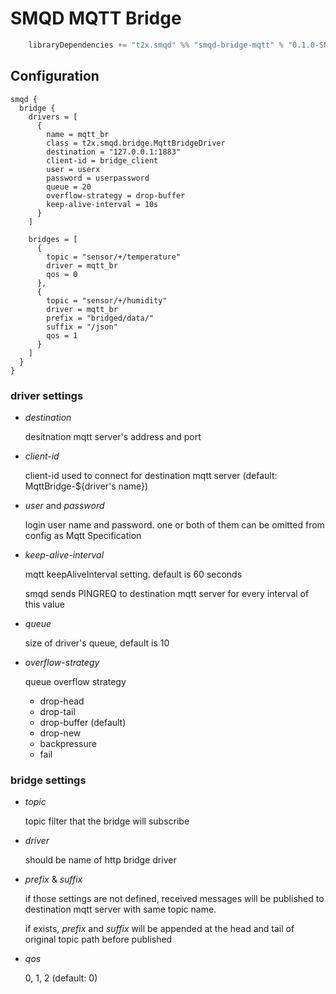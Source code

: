 # SMQD MQTT Bridge

```scala
    libraryDependencies += "t2x.smqd" %% "smqd-bridge-mqtt" % "0.1.0-SNAPSHOT"
```

## Configuration

```
smqd {
  bridge {
    drivers = [
      {
        name = mqtt_br
        class = t2x.smqd.bridge.MqttBridgeDriver
        destination = "127.0.0.1:1883"
        client-id = bridge_client
        user = userx
        password = userpassword
        queue = 20
        overflow-strategy = drop-buffer
        keep-alive-interval = 10s
      }
    ]

    bridges = [
      {
        topic = "sensor/+/temperature"
        driver = mqtt_br
        qos = 0
      },
      {
        topic = "sensor/+/humidity"
        driver = mqtt_br
        prefix = "bridged/data/"
        suffix = "/json"
        qos = 1
      }
    ]
  }
}

```

### driver settings

- _destination_

    desitnation mqtt server's address and port

- _client-id_

    client-id used to connect for destination mqtt server (default: MqttBridge-${driver's name})

- _user_ and _password_

    login user name and password. one or both of them can be omitted from config as Mqtt Specification

- _keep-alive-interval_

    mqtt keepAliveInterval setting. default is 60 seconds

    smqd sends PINGREQ to destination mqtt server for every interval of this value

- _queue_

    size of driver's queue, default is 10

- _overflow-strategy_

    queue overflow strategy

    - drop-head
    - drop-tail
    - drop-buffer (default)
    - drop-new
    - backpressure
    - fail


### bridge settings

- _topic_

    topic filter that the bridge will subscribe

- _driver_

    should be name of http bridge driver

- _prefix_ & _suffix_

    if those settings are not defined, received messages will be published to destination mqtt server with same topic name.

    if exists, _prefix_ and _suffix_ will be appended at the head and tail of original topic path before published

- _qos_

    0, 1, 2  (default: 0)

